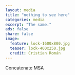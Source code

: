 ```yaml
---
layout: media
title: "nothing to see here"
categories: media
excerpt: "The same."
ads: false
share: false
image:
  feature: lock-1600x800.jpg
  teaser: lock-400x250.jpg
  credit: Cristian Román
---
```


Concatenate MSA
